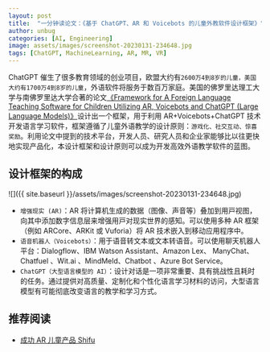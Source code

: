 ```yaml
---
layout: post
title:  "一分钟读论文：《基于 ChatGPT、AR 和 Voicebots 的儿童外教软件设计框架》"
author: unbug
categories: [AI, Engineering]
image: assets/images/screenshot-20230131-234648.jpg
tags: [ChatGPT, MachineLearning, AR, MR, VR]
---
```

ChatGPT 催生了很多教育领域的创业项目，欧盟大约有`2600万4到8岁的儿童，美国大约有1700万4到8岁的儿童`，外语软件将服务于数百万家庭。美国的佛罗里达理工大学与南佛罗里达大学合著的论文[《Framework for A Foreign Language Teaching Software for Children Utilizing AR, Voicebots and ChatGPT (Large Language Models)》][paper1-url]设计出一个框架，用于利用 AR+Voicebots+ChatGPT 技术开发语言学习软件，框架遵循了⼉童外语教学的设计原则：`游戏化、社交互动、惊喜奖励`。利用论文中提到的技术平台，开发人员、研究人员和企业家能够比以往更快地实现产品化，本设计框架和设计原则可以成为开发高效外语教学软件的蓝图。

## 设计框架的构成
![]({{ site.baseurl }}/assets/images/screenshot-20230131-234648.jpg)

- `增强现实 (AR)`：AR 将计算机⽣成的数据（图像、声⾳等）叠加到⽤⼾视图，向其中添加数字信息层来增强⽤⼾对现实世界的感知。可以使⽤多种 AR 框架（例如 ARCore、ARKit 或 Vuforia）将 AR 技术嵌⼊到移动应⽤程序中。 
- `语音机器人（Voicebots）`：用于语⾳转⽂本或⽂本转语⾳。可以使用聊天机器⼈平台：Dialogflow、IBM Watson Assistant、Amazon Lex、 ManyChat、Chatfuel 、Wit.ai 、MindMeld、Chatbot 、Azure Bot Service。
- `ChatGPT（大型语言模型的 AI）`：设计对话是⼀项⾮常重要、具有挑战性且耗时的任务。通过提供对高质量、定制化和个性化语言学习材料的访问，大型语言模型有可能彻底改变语言的教学和学习方式。

## 推荐阅读
- [成功 AR 儿童产品 Shifu][links-1]


[paper1-url]: https://dergipark.org.tr/en/download/article-file/2864638
[links-1]: https://www.playshifu.com/